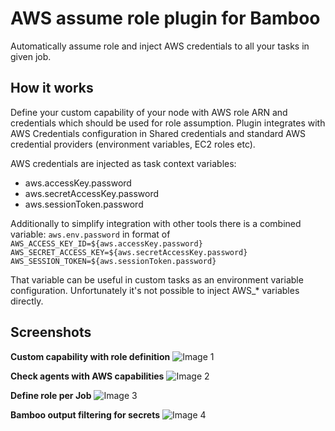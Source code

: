 # AWS assume role plugin for Bamboo

Automatically assume role and inject AWS credentials to all your tasks in given job.

## How it works

Define your custom capability of your node with AWS role ARN and credentials which should be used for role assumption.
Plugin integrates with AWS Credentials configuration in Shared credentials and standard AWS credential providers 
(environment variables, EC2 roles etc).

AWS credentials are injected as task context variables:
- aws.accessKey.password
- aws.secretAccessKey.password
- aws.sessionToken.password

Additionally to simplify integration with other tools there is a combined variable:
`aws.env.password` in format of `AWS_ACCESS_KEY_ID=${aws.accessKey.password} AWS_SECRET_ACCESS_KEY=${aws.secretAccessKey.password} AWS_SESSION_TOKEN=${aws.sessionToken.password}`

That variable can be useful in custom tasks as an environment variable configuration.
Unfortunately it's not possible to inject AWS_* variables directly.  

## Screenshots
**Custom capability with role definition**
![Image 1](https://raw.githubusercontent.com/redfox-tools/bamboo-aws-assume-role/master/src/main/resources/images/aws-role/screenshots/img_00.png)

**Check agents with AWS capabilities**
![Image 2](https://raw.githubusercontent.com/redfox-tools/bamboo-aws-assume-role/master/src/main/resources/images/aws-role/screenshots/img_01.png)

**Define role per Job**
![Image 3](https://raw.githubusercontent.com/redfox-tools/bamboo-aws-assume-role/master/src/main/resources/images/aws-role/screenshots/img_03.png)

**Bamboo output filtering for secrets**
![Image 4](https://raw.githubusercontent.com/redfox-tools/bamboo-aws-assume-role/master/src/main/resources/images/aws-role/screenshots/img_04.png)
